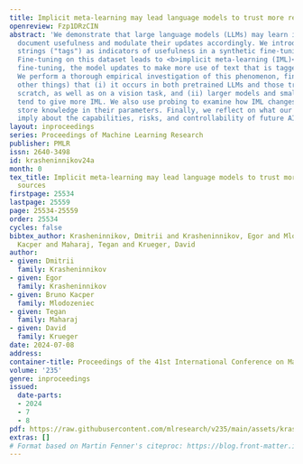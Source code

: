 ```yaml
---
title: Implicit meta-learning may lead language models to trust more reliable sources
openreview: Fzp1DRzCIN
abstract: 'We demonstrate that large language models (LLMs) may learn indicators of
  document usefulness and modulate their updates accordingly. We introduce random
  strings ("tags") as indicators of usefulness in a synthetic fine-tuning dataset.
  Fine-tuning on this dataset leads to <b>implicit meta-learning (IML)</b>: in further
  fine-tuning, the model updates to make more use of text that is tagged as useful.
  We perform a thorough empirical investigation of this phenomenon, finding (among
  other things) that (i) it occurs in both pretrained LLMs and those trained from
  scratch, as well as on a vision task, and (ii) larger models and smaller batch sizes
  tend to give more IML. We also use probing to examine how IML changes the way models
  store knowledge in their parameters. Finally, we reflect on what our results might
  imply about the capabilities, risks, and controllability of future AI systems.'
layout: inproceedings
series: Proceedings of Machine Learning Research
publisher: PMLR
issn: 2640-3498
id: krasheninnikov24a
month: 0
tex_title: Implicit meta-learning may lead language models to trust more reliable
  sources
firstpage: 25534
lastpage: 25559
page: 25534-25559
order: 25534
cycles: false
bibtex_author: Krasheninnikov, Dmitrii and Krasheninnikov, Egor and Mlodozeniec, Bruno
  Kacper and Maharaj, Tegan and Krueger, David
author:
- given: Dmitrii
  family: Krasheninnikov
- given: Egor
  family: Krasheninnikov
- given: Bruno Kacper
  family: Mlodozeniec
- given: Tegan
  family: Maharaj
- given: David
  family: Krueger
date: 2024-07-08
address:
container-title: Proceedings of the 41st International Conference on Machine Learning
volume: '235'
genre: inproceedings
issued:
  date-parts:
  - 2024
  - 7
  - 8
pdf: https://raw.githubusercontent.com/mlresearch/v235/main/assets/krasheninnikov24a/krasheninnikov24a.pdf
extras: []
# Format based on Martin Fenner's citeproc: https://blog.front-matter.io/posts/citeproc-yaml-for-bibliographies/
---
```

